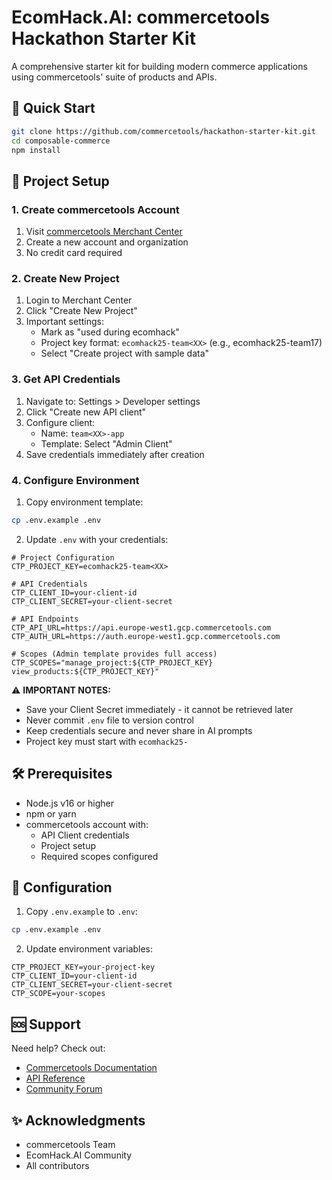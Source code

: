 # EcomHack.AI: commercetools Hackathon Starter Kit

A comprehensive starter kit for building modern commerce applications using commercetools' suite of products and APIs.

## 🚀 Quick Start

```bash
git clone https://github.com/commercetools/hackathon-starter-kit.git
cd composable-commerce
npm install
```

## 🔑 Project Setup

### 1. Create commercetools Account
1. Visit [commercetools Merchant Center](https://mc.europe-west1.gcp.commercetools.com/login/new)
2. Create a new account and organization
3. No credit card required

### 2. Create New Project
1. Login to Merchant Center
2. Click "Create New Project"
3. Important settings:
   - Mark as "used during ecomhack"
   - Project key format: `ecomhack25-team<XX>` (e.g., ecomhack25-team17)
   - Select "Create project with sample data"

### 3. Get API Credentials
1. Navigate to: Settings > Developer settings
2. Click "Create new API client"
3. Configure client:
   - Name: `team<XX>-app`
   - Template: Select "Admin Client"
4. Save credentials immediately after creation

### 4. Configure Environment
1. Copy environment template:
```bash
cp .env.example .env
```

2. Update `.env` with your credentials:
```env
# Project Configuration
CTP_PROJECT_KEY=ecomhack25-team<XX>

# API Credentials
CTP_CLIENT_ID=your-client-id
CTP_CLIENT_SECRET=your-client-secret

# API Endpoints
CTP_API_URL=https://api.europe-west1.gcp.commercetools.com
CTP_AUTH_URL=https://auth.europe-west1.gcp.commercetools.com

# Scopes (Admin template provides full access)
CTP_SCOPES="manage_project:${CTP_PROJECT_KEY} view_products:${CTP_PROJECT_KEY}"
```

⚠️ **IMPORTANT NOTES:**
- Save your Client Secret immediately - it cannot be retrieved later
- Never commit `.env` file to version control
- Keep credentials secure and never share in AI prompts
- Project key must start with `ecomhack25-`

## 🛠 Prerequisites

- Node.js v16 or higher
- npm or yarn
- commercetools account with:
  - API Client credentials
  - Project setup
  - Required scopes configured

## 🔧 Configuration

1. Copy `.env.example` to `.env`:
```bash
cp .env.example .env
```

2. Update environment variables:
```env
CTP_PROJECT_KEY=your-project-key
CTP_CLIENT_ID=your-client-id
CTP_CLIENT_SECRET=your-client-secret
CTP_SCOPE=your-scopes
```

## 🆘 Support

Need help? Check out:
- [Commercetools Documentation](https://docs.commercetools.com)
- [API Reference](https://docs.commercetools.com/api)
- [Community Forum](https://community.commercetools.com)

## ✨ Acknowledgments

- commercetools Team
- EcomHack.AI Community
- All contributors